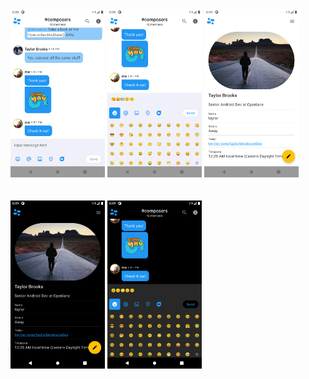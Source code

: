 <div>
<img src="screenshot/3.png" width="30%"/>
<img src="screenshot/4.png" width="30%"/>
<img src="screenshot/5.png" width="30%"/>
</div>
<br/><br/>

<div>
<img src="screenshot/1.png" width="30%"/>
<img src="screenshot/2.png" width="30%"/>
</div>
<br/><br/>
